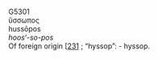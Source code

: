 <body>
  <p>G5301<br>  ὕσσωπος  <br> hussōpos  <br><i>hoos‘-so-pos </i><br>Of foreign origin [<a href="h0231.htm">231</a> ; “hyssop”: - hyssop.<br></p>
 </body>
